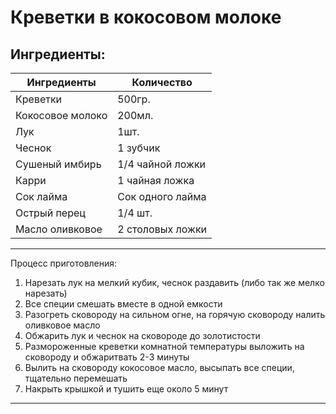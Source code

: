 # Креветки в кокосовом молоке

## Ингредиенты:

| Ингредиенты | Количество |
|---|---|
| Креветки | 500гр.  |
| Кокосовое молоко | 200мл. |
| Лук | 1шт. |
| Чеснок | 1 зубчик |
| Сушеный имбирь | 1/4 чайной ложки |
| Карри | 1 чайная ложка |
| Сок лайма | Сок одного лайма |
| Острый перец | 1/4 шт. |
| Масло оливковое | 2 столовых ложки |
---
Процесс приготовления:
1) Нарезать лук на мелкий кубик, чеснок раздавить (либо так же мелко нарезать)
2) Все специи смешать вместе в одной емкости
3) Разогреть сковороду на сильном огне, на горячую сковороду налить оливковое масло
4) Обжарить лук и чеснок на сковороде до золотистости
5) Размороженные креветки комнатной температуры выложить на сковороду и обжаритвать 2-3 минуты
6) Вылить на сковороду кокосовое масло, высыпать все специи, тщательно перемешать
7) Накрыть крышкой и тушить еще около 5 минут
----